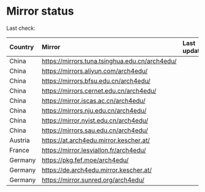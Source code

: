 <script src="./time.js"></script>
# Mirror status
Last check: <script type="text/javascript">localize(1737098367.0777712);</script>

|Country|Mirror|Last update|
|:------|:-----|:----------|
|China|https://mirrors.tuna.tsinghua.edu.cn/arch4edu/|<script type="text/javascript">localize(1737052984);</script>|
|China|https://mirrors.aliyun.com/arch4edu/|<script type="text/javascript">localize(1737052984);</script>|
|China|https://mirrors.bfsu.edu.cn/arch4edu/|<script type="text/javascript">localize(1737052984);</script>|
|China|https://mirrors.cernet.edu.cn/arch4edu/|<script type="text/javascript">localize(1737052984);</script>|
|China|https://mirror.iscas.ac.cn/arch4edu/|<script type="text/javascript">localize(1737052984);</script>|
|China|https://mirrors.nju.edu.cn/arch4edu/|<script type="text/javascript">localize(1737010655);</script>|
|China|https://mirror.nyist.edu.cn/arch4edu/|<script type="text/javascript">localize(1737052984);</script>|
|China|https://mirrors.sau.edu.cn/arch4edu/|<script type="text/javascript">localize(1731653531);</script>|
|Austria|https://at.arch4edu.mirror.kescher.at/|<script type="text/javascript">localize(1737052984);</script>|
|France|https://mirror.lesviallon.fr/arch4edu/|<script type="text/javascript">localize(1737052984);</script>|
|Germany|https://pkg.fef.moe/arch4edu/|<script type="text/javascript">localize(1737052984);</script>|
|Germany|https://de.arch4edu.mirror.kescher.at/|<script type="text/javascript">localize(1737052984);</script>|
|Germany|https://mirror.sunred.org/arch4edu/|<script type="text/javascript">localize(1737052984);</script>|

<script src="./tablefilter/tablefilter.js"></script>
<script src="./table.js"></script>